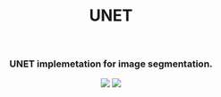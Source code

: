 <h1 align="center">UNET</h1>
<div align="center">
  <br>
  <h3> UNET implemetation for image segmentation.</h3>
</div>
<div align="center">

[![](https://img.shields.io/badge/Made_with-Python-black?style=for-the-badge&logo=python)](https://www.djangoproject.com/ "Django")
[![](https://img.shields.io/badge/Made_with-PyTorch-blue?style=for-the-badge&logo=pytorch)](https://firebase.google.com/ "Firebase")



</div>
